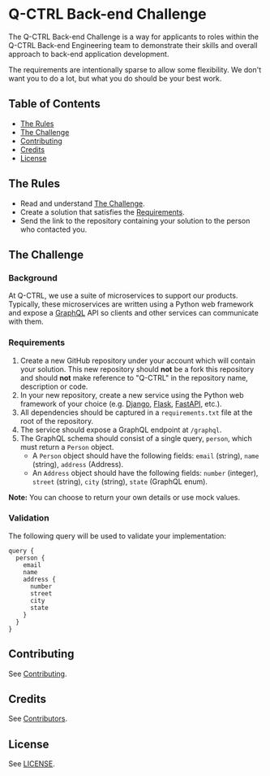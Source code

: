 # Q-CTRL Back-end Challenge

The Q-CTRL Back-end Challenge is a way for applicants to roles within the Q-CTRL Back-end Engineering team to demonstrate their skills and overall approach to back-end application development.

The requirements are intentionally sparse to allow some flexibility. We don't want you to do a lot, but what you do should be your best work.

## Table of Contents

- [The Rules](#the-rules)
- [The Challenge](#the-challenge)
- [Contributing](#contributing)
- [Credits](#credits)
- [License](#license)

## The Rules

- Read and understand [The Challenge](#the-challenge).
- Create a solution that satisfies the [Requirements](#requirements).
- Send the link to the repository containing your solution to the person who contacted you.

## The Challenge

### Background

At Q-CTRL, we use a suite of microservices to support our products. Typically, these microservices are written using a Python web framework and expose a [GraphQL](https://graphql.org/) API so clients and other services can communicate with them.

### Requirements

1. Create a new GitHub repository under your account which will contain your solution. This new repository should **not** be a fork this repository and should **not** make reference to "Q-CTRL" in the repository name, description or code.
1. In your new repository, create a new service using the Python web framework of your choice (e.g. [Django](https://www.djangoproject.com/), [Flask](https://palletsprojects.com/p/flask/), [FastAPI](https://fastapi.tiangolo.com/), etc.).
1. All dependencies should be captured in a `requirements.txt` file at the root of the repository.
1. The service should expose a GraphQL endpoint at `/graphql`. 
1. The GraphQL schema should consist of a single query, `person`, which must return a `Person` object.
   - A `Person` object should have the following fields: `email` (string), `name` (string), `address` (Address).
   - An `Address` object should have the following fields: `number` (integer), `street` (string), `city` (string), `state` (GraphQL enum). 

**Note:** You can choose to return your own details or use mock values.

### Validation

The following query will be used to validate your implementation:
```
query {
  person {
    email
    name
    address {
      number
      street
      city
      state
    }
  }
}
```

## Contributing

See [Contributing](https://github.com/qctrl/.github/blob/master/CONTRIBUTING.md).

## Credits

See [Contributors](https://github.com/qctrl/back-end-challenge/graphs/contributors).

## License

See [LICENSE](LICENSE).
